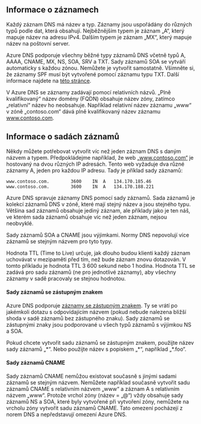 ## Informace o záznamech

Každý záznam DNS má název a typ. Záznamy jsou uspořádány do různých typů podle dat, která obsahují. Nejběžnějším typem je záznam „A“, který mapuje název na adresu IPv4. Dalším typem je záznam „MX“, který mapuje název na poštovní server.

Azure DNS podporuje všechny běžné typy záznamů DNS včetně typů A, AAAA, CNAME, MX, NS, SOA, SRV a TXT. Sady záznamů SOA se vytváří automaticky s každou zónou. Nemůžete je vytvořit samostatně. Všimněte si, že záznamy SPF musí být vytvořené pomocí záznamu typu TXT. Další informace najdete na [této stránce](http://tools.ietf.org/html/rfc7208#section-3.1).

V Azure DNS se záznamy zadávají pomocí relativních názvů. „Plně kvalifikovaný“ název domény (FQDN) obsahuje název zóny, zatímco „relativní“ název ho neobsahuje. Například relativní název záznamu „www“ v zóně „contoso.com“ dává plně kvalifikovaný název záznamu www.contoso.com.

## Informace o sadách záznamů

Někdy můžete potřebovat vytvořit víc než jeden záznam DNS s daným názvem a typem. Předpokládejme například, že web „www.contoso.com“ je hostovaný na dvou různých IP adresách. Tento web vyžaduje dva různé záznamy A, jeden pro každou IP adresu. Tady je příklad sady záznamů:

    www.contoso.com.        3600    IN  A   134.170.185.46
    www.contoso.com.        3600    IN  A   134.170.188.221

Azure DNS spravuje záznamy DNS pomocí sady záznamů. Sada záznamů je kolekcí záznamů DNS v zóně, které mají stejný název a jsou stejného typu. Většina sad záznamů obsahuje jediný záznam, ale příklady jako je ten náš, ve kterém sada záznamů obsahuje víc než jeden záznam, nejsou neobvyklé.

Sady záznamů SOA a CNAME jsou výjimkami. Normy DNS nepovolují více záznamů se stejným názvem pro tyto typy.

Hodnota TTL (Time to Live) určuje, jak dlouho budou klienti každý záznam uchovávat v mezipaměti před tím, než bude záznam znovu dotazován. V tomto příkladu je hodnota TTL 3 600 sekund nebo 1 hodina. Hodnota TTL se zadává pro sadu záznamů (ne pro jednotlivé záznamy), aby všechny záznamy v sadě pracovaly se stejnou hodnotou.

#### Sady záznamů se zástupným znakem

Azure DNS podporuje [záznamy se zástupným znakem](https://en.wikipedia.org/wiki/Wildcard_DNS_record). Ty se vrátí po jakémkoli dotazu s odpovídajícím názvem (pokud nebude nalezena bližší shoda v sadě záznamů bez zástupného znaku). Sady záznamů se zástupnými znaky jsou podporované u všech typů záznamů s výjimkou NS a SOA.  

Pokud chcete vytvořit sadu záznamů se zástupným znakem, použijte název sady záznamů „\*“. Nebo použijte název s popiskem „\*“, například „\*.foo“.

#### Sady záznamů CNAME

Sady záznamů CNAME nemůžou existovat současně s jinými sadami záznamů se stejným názvem. Nemůžete například současně vytvořit sadu záznamů CNAME s relativním názvem „www“ a záznam A s relativním názvem „www“. Protože vrchol zóny (název = „@“) vždy obsahuje sady záznamů NS a SOA, které byly vytvořené při vytvoření zóny, nemůžete na vrcholu zóny vytvořit sadu záznamů CNAME. Tato omezení pocházejí z norem DNS a nepředstavují omezení Azure DNS.


<!--HONumber=Sep16_HO3-->


